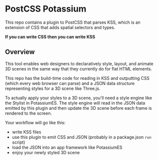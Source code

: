 # PostCSS Potassium

This repo contains a plugin to PostCSS that parses KSS, which is an extension of CSS that adds spatial selectors and types.

**If you can write CSS then you can write KSS**

## Overview

This tool enables web designers to declaratively style, layout, and animate 3D scenes in the same way that they currently do for flat HTML elements.

This repo has the build-time code for reading in KSS and outputting CSS (which every web browser can parse) and a JSON data structure representing styles for a 3D scene like Three.js.

To actually apply your styles to a 3D scene, you'll need a style engine like the Stylist in PotassiumES. The style engine will read in the JSON data emitted by this plugin and then update the 3D scene before each frame is rendered to the screen.

Your workflow will go like this:

- write KSS files
- use this plugin to emit CSS and JSON (probably in a package.json `run` script)
- load the JSON into an app framework like PotassiumES
- enjoy your newly styled 3D scene
 
